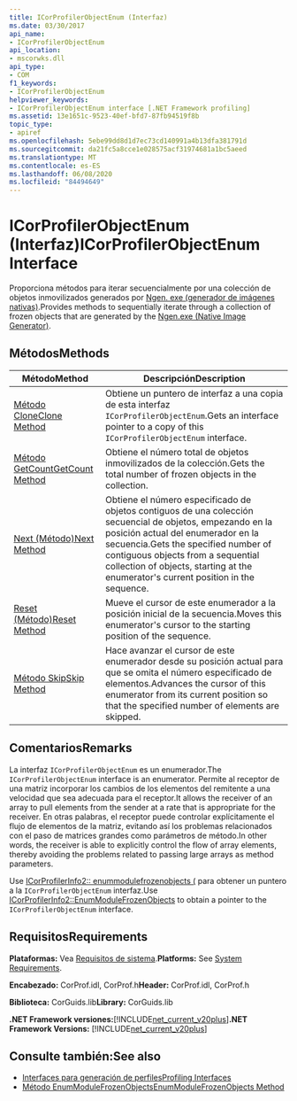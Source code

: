 ```yaml
---
title: ICorProfilerObjectEnum (Interfaz)
ms.date: 03/30/2017
api_name:
- ICorProfilerObjectEnum
api_location:
- mscorwks.dll
api_type:
- COM
f1_keywords:
- ICorProfilerObjectEnum
helpviewer_keywords:
- ICorProfilerObjectEnum interface [.NET Framework profiling]
ms.assetid: 13e1651c-9523-40ef-bfd7-87fb94519f8b
topic_type:
- apiref
ms.openlocfilehash: 5ebe99dd8d1d7ec73cd140991a4b13dfa381791d
ms.sourcegitcommit: da21fc5a8cce1e028575acf31974681a1bc5aeed
ms.translationtype: MT
ms.contentlocale: es-ES
ms.lasthandoff: 06/08/2020
ms.locfileid: "84494649"
---
```

# <a name="icorprofilerobjectenum-interface"></a><span data-ttu-id="79613-102">ICorProfilerObjectEnum (Interfaz)</span><span class="sxs-lookup"><span data-stu-id="79613-102">ICorProfilerObjectEnum Interface</span></span>
<span data-ttu-id="79613-103">Proporciona métodos para iterar secuencialmente por una colección de objetos inmovilizados generados por [Ngen. exe (generador de imágenes nativas)](../../tools/ngen-exe-native-image-generator.md).</span><span class="sxs-lookup"><span data-stu-id="79613-103">Provides methods to sequentially iterate through a collection of frozen objects that are generated by the [Ngen.exe (Native Image Generator)](../../tools/ngen-exe-native-image-generator.md).</span></span>  
  
## <a name="methods"></a><span data-ttu-id="79613-104">Métodos</span><span class="sxs-lookup"><span data-stu-id="79613-104">Methods</span></span>  
  
|<span data-ttu-id="79613-105">Método</span><span class="sxs-lookup"><span data-stu-id="79613-105">Method</span></span>|<span data-ttu-id="79613-106">Descripción</span><span class="sxs-lookup"><span data-stu-id="79613-106">Description</span></span>|  
|------------|-----------------|  
|[<span data-ttu-id="79613-107">Método Clone</span><span class="sxs-lookup"><span data-stu-id="79613-107">Clone Method</span></span>](icorprofilerobjectenum-clone-method.md)|<span data-ttu-id="79613-108">Obtiene un puntero de interfaz a una copia de esta interfaz `ICorProfilerObjectEnum`.</span><span class="sxs-lookup"><span data-stu-id="79613-108">Gets an interface pointer to a copy of this `ICorProfilerObjectEnum` interface.</span></span>|  
|[<span data-ttu-id="79613-109">Método GetCount</span><span class="sxs-lookup"><span data-stu-id="79613-109">GetCount Method</span></span>](icorprofilerobjectenum-getcount-method.md)|<span data-ttu-id="79613-110">Obtiene el número total de objetos inmovilizados de la colección.</span><span class="sxs-lookup"><span data-stu-id="79613-110">Gets the total number of frozen objects in the collection.</span></span>|  
|[<span data-ttu-id="79613-111">Next (Método)</span><span class="sxs-lookup"><span data-stu-id="79613-111">Next Method</span></span>](icorprofilerobjectenum-next-method.md)|<span data-ttu-id="79613-112">Obtiene el número especificado de objetos contiguos de una colección secuencial de objetos, empezando en la posición actual del enumerador en la secuencia.</span><span class="sxs-lookup"><span data-stu-id="79613-112">Gets the specified number of contiguous objects from a sequential collection of objects, starting at the enumerator's current position in the sequence.</span></span>|  
|[<span data-ttu-id="79613-113">Reset (Método)</span><span class="sxs-lookup"><span data-stu-id="79613-113">Reset Method</span></span>](icorprofilerobjectenum-reset-method.md)|<span data-ttu-id="79613-114">Mueve el cursor de este enumerador a la posición inicial de la secuencia.</span><span class="sxs-lookup"><span data-stu-id="79613-114">Moves this enumerator's cursor to the starting position of the sequence.</span></span>|  
|[<span data-ttu-id="79613-115">Método Skip</span><span class="sxs-lookup"><span data-stu-id="79613-115">Skip Method</span></span>](icorprofilerobjectenum-skip-method.md)|<span data-ttu-id="79613-116">Hace avanzar el cursor de este enumerador desde su posición actual para que se omita el número especificado de elementos.</span><span class="sxs-lookup"><span data-stu-id="79613-116">Advances the cursor of this enumerator from its current position so that the specified number of elements are skipped.</span></span>|  
  
## <a name="remarks"></a><span data-ttu-id="79613-117">Comentarios</span><span class="sxs-lookup"><span data-stu-id="79613-117">Remarks</span></span>  
 <span data-ttu-id="79613-118">La interfaz `ICorProfilerObjectEnum` es un enumerador.</span><span class="sxs-lookup"><span data-stu-id="79613-118">The `ICorProfilerObjectEnum` interface is an enumerator.</span></span> <span data-ttu-id="79613-119">Permite al receptor de una matriz incorporar los cambios de los elementos del remitente a una velocidad que sea adecuada para el receptor.</span><span class="sxs-lookup"><span data-stu-id="79613-119">It allows the receiver of an array to pull elements from the sender at a rate that is appropriate for the receiver.</span></span> <span data-ttu-id="79613-120">En otras palabras, el receptor puede controlar explícitamente el flujo de elementos de la matriz, evitando así los problemas relacionados con el paso de matrices grandes como parámetros de método.</span><span class="sxs-lookup"><span data-stu-id="79613-120">In other words, the receiver is able to explicitly control the flow of array elements, thereby avoiding the problems related to passing large arrays as method parameters.</span></span>  
  
 <span data-ttu-id="79613-121">Use [ICorProfilerInfo2:: enummodulefrozenobjects (](icorprofilerinfo2-enummodulefrozenobjects-method.md) para obtener un puntero a la `ICorProfilerObjectEnum` interfaz.</span><span class="sxs-lookup"><span data-stu-id="79613-121">Use [ICorProfilerInfo2::EnumModuleFrozenObjects](icorprofilerinfo2-enummodulefrozenobjects-method.md) to obtain a pointer to the `ICorProfilerObjectEnum` interface.</span></span>  
  
## <a name="requirements"></a><span data-ttu-id="79613-122">Requisitos</span><span class="sxs-lookup"><span data-stu-id="79613-122">Requirements</span></span>  
 <span data-ttu-id="79613-123">**Plataformas:** Vea [Requisitos de sistema](../../get-started/system-requirements.md).</span><span class="sxs-lookup"><span data-stu-id="79613-123">**Platforms:** See [System Requirements](../../get-started/system-requirements.md).</span></span>  
  
 <span data-ttu-id="79613-124">**Encabezado:** CorProf.idl, CorProf.h</span><span class="sxs-lookup"><span data-stu-id="79613-124">**Header:** CorProf.idl, CorProf.h</span></span>  
  
 <span data-ttu-id="79613-125">**Biblioteca:** CorGuids.lib</span><span class="sxs-lookup"><span data-stu-id="79613-125">**Library:** CorGuids.lib</span></span>  
  
 <span data-ttu-id="79613-126">**.NET Framework versiones:**[!INCLUDE[net_current_v20plus](../../../../includes/net-current-v20plus-md.md)]</span><span class="sxs-lookup"><span data-stu-id="79613-126">**.NET Framework Versions:** [!INCLUDE[net_current_v20plus](../../../../includes/net-current-v20plus-md.md)]</span></span>  
  
## <a name="see-also"></a><span data-ttu-id="79613-127">Consulte también:</span><span class="sxs-lookup"><span data-stu-id="79613-127">See also</span></span>

- [<span data-ttu-id="79613-128">Interfaces para generación de perfiles</span><span class="sxs-lookup"><span data-stu-id="79613-128">Profiling Interfaces</span></span>](profiling-interfaces.md)
- [<span data-ttu-id="79613-129">Método EnumModuleFrozenObjects</span><span class="sxs-lookup"><span data-stu-id="79613-129">EnumModuleFrozenObjects Method</span></span>](icorprofilerinfo2-enummodulefrozenobjects-method.md)
